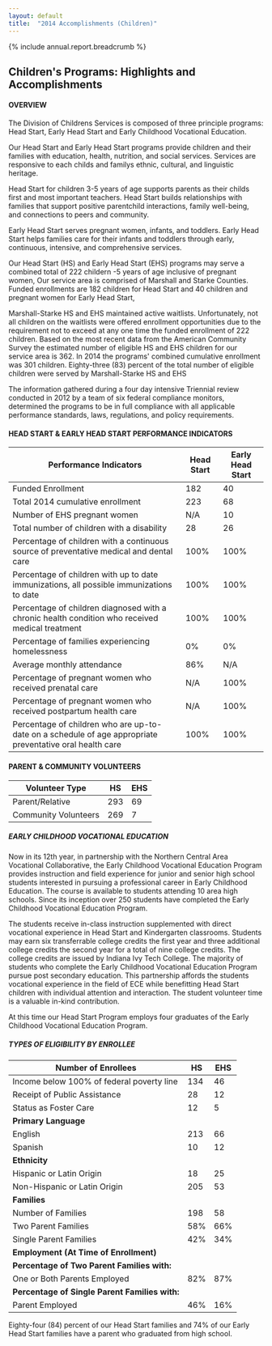 ```yaml
---
layout: default
title:  "2014 Accomplishments (Children)"
---
```

{% include annual.report.breadcrumb %}

## Children's Programs: Highlights and Accomplishments

<h4 class="subheader" id="overview">OVERVIEW</h4>
The Division of Childrens Services is composed of three principle programs: Head Start, Early Head Start and Early Childhood Vocational Education.

Our Head Start and Early Head Start programs provide children and their families with education, health, nutrition, and social services. Services are
responsive to each childs and familys ethnic, cultural, and linguistic heritage.

Head Start for children 3-5 years of age supports parents as their childs first and most important teachers. Head Start builds relationships with families that support positive parentchild interactions, family well-being, and connections to peers and community.

Early Head Start serves pregnant women, infants, and toddlers. Early Head Start helps families care for their infants and toddlers through early, continuous, intensive, and comprehensive services.

Our Head Start (HS) and Early Head Start (EHS) programs may serve a combined total of 222 childern -5 years of age inclusive of pregnant women, Our service area is comprised of Marshall and Starke Counties. Funded enrollments are 182 children for Head Start and 40 children and pregnant women for Early Head Start,

Marshall-Starke HS and EHS maintained active waitlists. Unfortunately, not all children on the waitlists were offered enrollment opportunities due to the requirement not to exceed at any one time the funded enrollment of 222 children. Based on the most recent data from the American Community Survey the estimated number of eligible HS and EHS children for our service area is 362. In 2014 the programs' combined cumulative enrollment was 301 children. Eighty-three (83) percent of the total number of eligible children were served by Marshall-Starke HS and EHS

The information gathered during a four day intensive Triennial review conducted in 2012 by a team of six federal compliance monitors, determined the programs to be in full compliance with all applicable performance standards, laws, regulations, and policy requirements.

<h4 class="subheader">HEAD START &amp; EARLY HEAD START PERFORMANCE INDICATORS</h4>

<table class="responsive">
    <thead>
        <tr>
            <th>Performance Indicators</th>
            <th>Head Start</th>
            <th>Early Head Start</th>
        </tr>
    </thead>
    <tbody>
    <tr>
        <td>Funded Enrollment</td>
        <td>182</td>
        <td>40</td>
    </tr>
    <tr>
        <td>Total 2014 cumulative enrollment</td>
        <td>223</td>
        <td>68</td>
    </tr>
    <tr>
        <td>Number of EHS pregnant women</td>
        <td>N/A</td>
        <td>10</td>
    </tr>
    <tr>
        <td>Total number of children with a disability</td>
        <td>28</td>
        <td>26</td>
    </tr>
    <tr>
        <td>Percentage of children with a continuous source of preventative medical and dental care</td>
        <td>100%</td>
        <td>100%</td>
    </tr>
    <tr>
        <td>Percentage of children with up to date immunizations, all possible immunizations to date</td>
        <td>100%</td>
        <td>100%</td>
    </tr>
    <tr>
        <td>Percentage of children diagnosed with a chronic health condition who received medical treatment</td>
        <td>100%</td>
        <td>100%</td>
    </tr>
    <tr>
        <td>Percentage of families experiencing homelessness</td>
        <td>0%</td>
        <td>0%</td>
    </tr>
    <tr>
        <td>Average monthly attendance</td>
        <td>86%</td>
        <td>N/A</td>
    </tr>
    <tr>
        <td>Percentage of pregnant women who received prenatal care</td>
        <td>N/A</td>
        <td>100%</td>
    </tr>
    <tr>
        <td>Percentage of pregnant women who received postpartum health care</td>
        <td>N/A</td>
        <td>100%</td>
    </tr>
    <tr>
        <td>Percentage of children who are up-to-date on a schedule of age appropriate preventative oral health care</td>
        <td>100%</td>
        <td>100%</td>
    </tr>
    </tbody>
</table>

<h4 class="subheader">PARENT &amp; COMMUNITY VOLUNTEERS</h4>
<table class="responsive">
    <thead>
        <tr>
            <th>Volunteer Type</th>
            <th>HS</th>
            <th>EHS</th>
        </tr>
    </thead>
    <tbody>
    <tr>
        <td>Parent/Relative</td>
        <td>293</td>
        <td>69</td>
    </tr>
    <tr>
        <td>Community Volunteers</td>
        <td>269</td>
        <td>7</td>
    </tr>
    </tbody>
</table>

<h5 class="subheader">EARLY CHILDHOOD VOCATIONAL EDUCATION</h5>
Now in its 12th year, in partnership with the Northern Central Area Vocational Collaborative, the Early Childhood Vocational Education Program provides instruction and field experience for junior and senior high school students interested in pursuing a professional career in Early Childhood Education. The course is available to students attending 10 area high schools. Since its inception over 250 students have completed the Early Childhood Vocational Education Program.

The students receive in-class instruction supplemented with direct vocational experience in Head Start and Kindergarten classrooms. Students may earn six transferrable college credits the first year and three additional college credits the second year for a total of nine college credits. The college credits are issued by Indiana Ivy Tech College. The majority of students who complete the Early Childhood Vocational Education Program pursue post secondary education. This partnership affords the students vocational experience in the field of ECE while benefitting Head Start children with individual attention and interaction. The student volunteer time is a valuable in-kind contribution.

At this time our Head Start Program employs four graduates of the Early Childhood Vocational Education Program.

<h5 class="subheader">TYPES OF ELIGIBILITY BY ENROLLEE</h5>
<table class="responsive">
    <thead>
        <tr>
            <th>Number of Enrollees</th>
            <th>HS</th>
            <th>EHS</th>
        </tr>
    </thead>
    <tbody>
    <tr>
        <td>Income below 100% of federal poverty line</td>
        <td>134</td>
        <td>46</td>
    </tr>
    <tr>
        <td>Receipt of Public Assistance</td>
        <td>28</td>
        <td>12</td>
    </tr>
    <tr>
        <td>Status as Foster Care</td>
        <td>12</td>
        <td>5</td>
    </tr>
    <tr><td><strong>Primary Language</strong></td></tr>
    <tr>
        <td>English</td>
        <td>213</td>
        <td>66</td>
    </tr>
    <tr>
        <td>Spanish</td>
        <td>10</td>
        <td>12</td>
    </tr>
    <tr><td><strong>Ethnicity</strong></td></tr>
    <tr>
        <td>Hispanic or Latin Origin</td>
        <td>18</td>
        <td>25</td>
    </tr>
    <tr>
        <td>Non-Hispanic or Latin Origin</td>
        <td>205</td>
        <td>53</td>
    </tr>
    <tr><td><strong>Families</strong></td></tr>
    <tr>
        <td>Number of Families</td>
        <td>198</td>
        <td>58</td>
    </tr>
    <tr>
        <td>Two Parent Families</td>
        <td>58%</td>
        <td>66%</td>
    </tr>
    <tr>
        <td>Single Parent Families</td>
        <td>42%</td>
        <td>34%</td>
    </tr>
    <tr><td><strong>Employment (At Time of Enrollment)</strong></td></tr>
    <tr><td><strong>Percentage of Two Parent Families with:</strong></td></tr>
    <tr>
        <td>One or Both Parents Employed</td>
        <td>82%</td>
        <td>87%</td>
    </tr>
    <tr><td><strong>Percentage of Single Parent Families with:</strong></td></tr>
    <tr>
        <td>Parent Employed</td>
        <td>46%</td>
        <td>16%</td>
    </tr>
    </tbody>
</table>

Eighty-four (84) percent of our Head Start families and 74% of our Early Head
Start families have a parent who graduated from high school.
